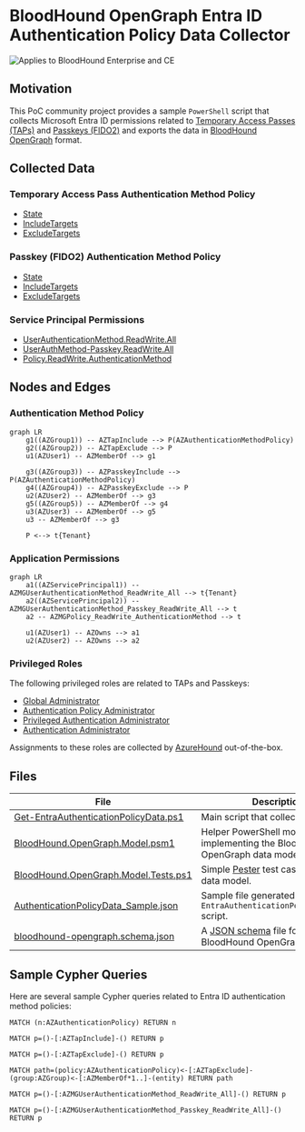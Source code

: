 # BloodHound OpenGraph Entra ID Authentication Policy Data Collector

![Applies to BloodHound Enterprise and CE](https://mintlify.s3.us-west-1.amazonaws.com/specterops/assets/enterprise-AND-community-edition-pill-tag.svg)

## Motivation

This PoC community project provides a sample `PowerShell` script that collects Microsoft Entra ID permissions related
to [Temporary Access Passes (TAPs)](https://learn.microsoft.com/en-us/entra/identity/authentication/howto-authentication-temporary-access-pass)
and [Passkeys (FIDO2)](https://learn.microsoft.com/en-us/entra/identity/authentication/how-to-enable-passkey-fido2)
and exports the data in [BloodHound OpenGraph](https://specterops.io/opengraph/) format.

## Collected Data

### Temporary Access Pass Authentication Method Policy

- [State](https://learn.microsoft.com/en-us/graph/api/temporaryaccesspassauthenticationmethodconfiguration-get?view=graph-rest-1.0&tabs=http)
- [IncludeTargets](https://learn.microsoft.com/en-us/graph/api/resources/temporaryaccesspassauthenticationmethodconfiguration?view=graph-rest-1.0#relationships)
- [ExcludeTargets](https://learn.microsoft.com/en-us/graph/api/resources/temporaryaccesspassauthenticationmethodconfiguration?view=graph-rest-1.0#properties)

### Passkey (FIDO2) Authentication Method Policy

- [State](https://learn.microsoft.com/en-us/graph/api/fido2authenticationmethodconfiguration-get?view=graph-rest-1.0&tabs=http)
- [IncludeTargets](https://learn.microsoft.com/en-us/graph/api/resources/fido2authenticationmethodconfiguration?view=graph-rest-1.0#relationships)
- [ExcludeTargets](https://learn.microsoft.com/en-us/graph/api/resources/fido2authenticationmethodconfiguration?view=graph-rest-1.0#properties)

### Service Principal Permissions

- [UserAuthenticationMethod.ReadWrite.All](https://learn.microsoft.com/en-us/graph/permissions-reference#userauthenticationmethodreadwriteall)
- [UserAuthMethod-Passkey.ReadWrite.All](https://learn.microsoft.com/en-us/graph/permissions-reference#userauthmethod-passkeyreadwriteall)
- [Policy.ReadWrite.AuthenticationMethod](https://learn.microsoft.com/en-us/graph/permissions-reference#policyreadwriteauthenticationmethod)

## Nodes and Edges

### Authentication Method Policy

```mermaid
graph LR
    g1((AZGroup1)) -- AZTapInclude --> P(AZAuthenticationMethodPolicy)
    g2((AZGroup2)) -- AZTapExclude --> P
    u1(AZUser1) -- AZMemberOf --> g1

    g3((AZGroup3)) -- AZPasskeyInclude --> P(AZAuthenticationMethodPolicy)
    g4((AZGroup4)) -- AZPasskeyExclude --> P
    u2(AZUser2) -- AZMemberOf --> g3
    g5((AZGroup5)) -- AZMemberOf --> g4
    u3(AZUser3) -- AZMemberOf --> g5
    u3 -- AZMemberOf --> g3

    P <--> t{Tenant}
```

### Application Permissions

```mermaid
graph LR
    a1((AZServicePrincipal1)) -- AZMGUserAuthenticationMethod_ReadWrite_All --> t{Tenant}
    a2((AZServicePrincipal2)) -- AZMGUserAuthenticationMethod_Passkey_ReadWrite_All --> t
    a2 -- AZMGPolicy_ReadWrite_AuthenticationMethod --> t

    u1(AZUser1) -- AZOwns --> a1
    u2(AZUser2) -- AZOwns --> a2
```

### Privileged Roles

The following privileged roles are related to TAPs and Passkeys:

* [Global Administrator](https://learn.microsoft.com/en-us/entra/identity/role-based-access-control/permissions-reference#global-administrator)
* [Authentication Policy Administrator](https://learn.microsoft.com/en-us/entra/identity/role-based-access-control/permissions-reference#authentication-policy-administrator)
* [Privileged Authentication Administrator](https://learn.microsoft.com/en-us/entra/identity/role-based-access-control/permissions-reference#privileged-authentication-administrator)
* [Authentication Administrator](https://learn.microsoft.com/en-us/entra/identity/role-based-access-control/permissions-reference#authentication-administrator)

Assignments to these roles are collected by [AzureHound](https://github.com/SpecterOps/AzureHound) out-of-the-box.

## Files

| File                                    | Description                                                                  |
|-----------------------------------------|------------------------------------------------------------------------------|
| [Get-EntraAuthenticationPolicyData.ps1] | Main script that collects the data.                                          |
| [BloodHound.OpenGraph.Model.psm1]       | Helper PowerShell module implementing the BloodHound OpenGraph data model.   |
| [BloodHound.OpenGraph.Model.Tests.ps1]  | Simple [Pester] test cases for the data model.                               |
| [AuthenticationPolicyData_Sample.json]  | Sample file generated by the `Get-EntraAuthenticationPolicyData.ps1` script. |
| [bloodhound-opengraph.schema.json]      | A [JSON schema] file for BloodHound OpenGraph.                               |

[Get-EntraAuthenticationPolicyData.ps1]: ./Get-EntraAuthenticationPolicyData.ps1
[BloodHound.OpenGraph.Model.psm1]: ./BloodHound.OpenGraph.Model.psm1
[BloodHound.OpenGraph.Model.Tests.ps1]: ./BloodHound.OpenGraph.Model.Tests.ps1
[AuthenticationPolicyData_Sample.json]: ./AuthenticationPolicyData_Sample.json
[bloodhound-opengraph.schema.json]: ./bloodhound-opengraph.schema.json
[Pester]: https://pester.dev/
[JSON schema]: https://json-schema.org/learn/getting-started-step-by-step

## Sample Cypher Queries

Here are several sample Cypher queries related to Entra ID authentication method policies:

```cypher
MATCH (n:AZAuthenticationPolicy) RETURN n
```

```cypher
MATCH p=()-[:AZTapInclude]-() RETURN p
```

```cypher
MATCH p=()-[:AZTapExclude]-() RETURN p
```

```cypher
MATCH path=(policy:AZAuthenticationPolicy)<-[:AZTapExclude]-(group:AZGroup)<-[:AZMemberOf*1..]-(entity) RETURN path
```

```cypher
MATCH p=()-[:AZMGUserAuthenticationMethod_ReadWrite_All]-() RETURN p
```

```cypher
MATCH p=()-[:AZMGUserAuthenticationMethod_Passkey_ReadWrite_All]-() RETURN p
```
